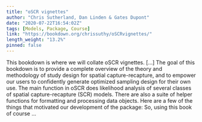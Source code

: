 ```yaml
---
title: "oSCR vignettes"
author: "Chris Sutherland, Dan Linden & Gates Dupont"
date: "2020-07-22T16:54:02Z"
tags: [Models, Package, Course]
link: "https://bookdown.org/chrissuthy/oSCRvignettes/"
length_weight: "13.2%"
pinned: false
---
```


This bookdown is where we will collate oSCR vignettes. [...] The goal of this bookdown is to provide a complete overview of the theory and methodology of study design for spatial capture-recapture, and to empower our users to confidently generate optimized sampling design for their own use. The main function in oSCR does likelihood analysis of several classes of spatial capture-recapture (SCR) models. There are also a suite of helper functions for formatting and processing data objects. Here are a few of the things that motivated our development of the package: So, using this book of course ...
